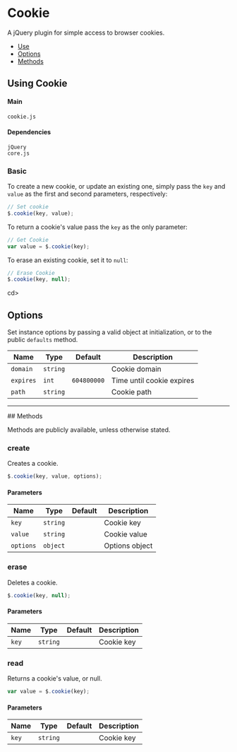 # Cookie

A jQuery plugin for simple access to browser cookies.

<!-- HEADER END -->

<!-- NAV START -->

* [Use](#use)
* [Options](#options)
* [Methods](#methods)

<!-- NAV END -->

<!-- DEMO BUTTON -->

## <a name="use"></a> Using Cookie


#### Main

```markup
cookie.js
```


#### Dependencies

```markup
jQuery
core.js
```

### Basic

To create a new cookie, or update an existing one, simply pass the `key` and `value` as the first and second parameters, respectively:

```javascript
// Set cookie
$.cookie(key, value);
```

To return a cookie's value pass the `key` as the only parameter:

```javascript
// Get Cookie
var value = $.cookie(key);
```

To erase an existing cookie, set it to `null`:

```javascript
// Erase Cookie
$.cookie(key, null);
```

cd>
## <a name="options"></a> Options

Set instance options by passing a valid object at initialization, or to the public `defaults` method.

| Name | Type | Default | Description |
| --- | --- | --- | --- |
| `domain` | `string` | &nbsp; | Cookie domain |
| `expires` | `int` | `604800000` | Time until cookie expires |
| `path` | `string` | &nbsp; | Cookie path |

<hr>
## <a name="methods"></a> Methods

Methods are publicly available, unless otherwise stated.

### create

Creates a cookie.

```javascript
$.cookie(key, value, options);
```

#### Parameters

| Name | Type | Default | Description |
| --- | --- | --- | --- |
| `key` | `string` | &nbsp; | Cookie key |
| `value` | `string` | &nbsp; | Cookie value |
| `options` | `object` | &nbsp; | Options object |

### erase

Deletes a cookie.

```javascript
$.cookie(key, null);
```

#### Parameters

| Name | Type | Default | Description |
| --- | --- | --- | --- |
| `key` | `string` | &nbsp; | Cookie key |

### read

Returns a cookie's value, or null.

```javascript
var value = $.cookie(key);
```

#### Parameters

| Name | Type | Default | Description |
| --- | --- | --- | --- |
| `key` | `string` | &nbsp; | Cookie key |

